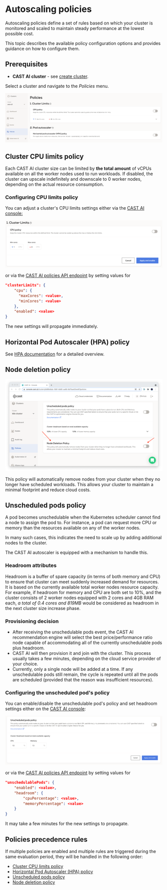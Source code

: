 # Autoscaling policies

Autoscaling policies define a set of rules based on which your cluster is monitored and scaled to maintain steady
performance at the lowest possible cost.

This topic describes the available policy configuration options and provides guidance on how to configure them.

## Prerequisites

- **CAST AI cluster** - see [create cluster](../getting-started.md).

Select a cluster and navigate to the *Policies* menu.

![](autoscaling-policies/policies.png)

## Cluster CPU limits policy

Each CAST AI cluster size can be limited by **the total amount** of vCPUs available on all the worker nodes
used to run workloads.
If disabled, the cluster can upscale indefinitely and downscale to 0 worker nodes, depending on the actual
resource consumption.

### Configuring CPU limits policy

You can adjust a cluster's CPU limits settings either via the [CAST AI console:](https://console.cast.ai/)

![](autoscaling-policies/cluster_size.png)

or via the [CAST AI policies API endpoint](https://api.cast.ai/v1/spec/#/cluster-policies/UpsertPolicies) by setting
values for

```JSON
"clusterLimits": {
    "cpu": {
      "maxCores": <value>,
      "minCores": <value>
    },
    "enabled": <value>
}
```

The new settings will propagate immediately.

## Horizontal Pod Autoscaler (HPA) policy

See [HPA documentation](../guides/hpa.md) for a detailed overview.

## Node deletion policy

![](autoscaling-policies/node_deletion_policy.png)

This policy will automatically remove nodes from your cluster when they no longer have scheduled workloads.
This allows your cluster to maintain a minimal footprint and reduce cloud costs.

## Unscheduled pods policy

A pod becomes unschedulable when the Kubernetes scheduler cannot find a node to assign the pod to.
For instance, a pod can request more CPU or memory than the resources available on any of the worker nodes.

In many such cases, this indicates the need to scale up by adding additional nodes to the cluster.

The CAST AI autoscaler is equipped with a mechanism to handle this.

### Headroom attributes

Headroom is a buffer of spare capacity (in terms of both memory and CPU) to ensure that cluster can meet suddenly increased demand for resources. It is based on the currently
available total worker nodes resource capacity. For example, if headroom for memory and CPU are both set to 10%,
and the cluster consists of 2 worker nodes equipped with 2 cores and 4GB RAM each, _a total of 0.4 cores and 819MB_
would be considered as headroom in the next cluster size increase phase.

### Provisioning decision

- After receiving the unschedulable pods event, the CAST AI recommendation engine will select the best
price/performance ratio node capable of accommodating all of the currently unschedulable pods plus headroom.
- CAST AI will then provision it and join with the cluster. This process usually takes a few minutes, depending on the cloud service provider of your choice.
- Currently, only a single node will be added at a time. If any unschedulable pods still remain, the cycle is
repeated until all the pods are scheduled (provided that the reason was insufficient resources).

### Configuring the unscheduled pod's policy

You can enable/disable the unschedulable pod's policy and set headroom settings either on the [CAST AI console](https://console.cast.ai/):

![](autoscaling-policies/unschedulable_pods.png)

or via the [CAST AI policies API endpoint](https://api.cast.ai/v1/spec/#/cluster-policies/UpsertPolicies) by setting
values for

```JSON
"unschedulablePods": {
    "enabled": <value>,
    "headroom": {
        "cpuPercentage": <value>,
        "memoryPercentage": <value>
    }
}
```

It may take a few minutes for the new settings to propagate.

## Policies precedence rules

If multiple policies are enabled and multiple rules are triggered during the same evaluation period, they will be
handled in the following order:

* [Cluster CPU limits policy](#cluster-cpu-limits-policy)
* [Horizontal Pod Autoscaler (HPA) policy](#horizontal-pod-autoscaler-hpa-policy)
* [Unscheduled pods policy](#unscheduled-pods-policy)
* [Node deletion policy](#node-deletion-policy)
